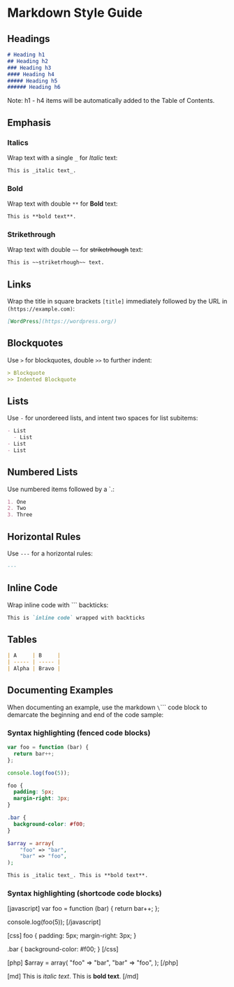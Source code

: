 # Markdown Style Guide

## Headings

```md
# Heading h1
## Heading h2
### Heading h3
#### Heading h4
##### Heading h5
###### Heading h6
```
Note: h1 - h4 items will be automatically added to the Table of Contents.

## Emphasis

### Italics

Wrap text with a single `_` for _Italic_ text:

```md
This is _italic text_.
```

### Bold
Wrap text with double `**` for **Bold** text:

```md
This is **bold text**.
```

### Strikethrough
Wrap text with double `~~` for ~~striketrhough~~ text:

```md
This is ~~striketrhough~~ text.
```

## Links

Wrap the title in square brackets `[title]` immediately followed by the URL in `(https://example.com)`:

```md
[WordPress](https://wordpress.org/)
```

## Blockquotes

Use `>` for blockquotes, double `>>` to further indent:

```md
> Blockquote
>> Indented Blockquote
```

## Lists

Use `-` for unordereed lists, and intent two spaces for list subitems:

```md
- List
  - List
- List
- List
```

## Numbered Lists

Use numbered items followed by a `.:

```md
1. One
2. Two
3. Three
```

## Horizontal Rules

Use `---` for a horizontal rules:
```md
---
```

## Inline Code

Wrap inline code with `\`` backticks:
```md
This is `inline code` wrapped with backticks
```

## Tables

```md
| A     | B     |
| ----- | ----- |
| Alpha | Bravo |
```

## Documenting Examples

When documenting an example, use the markdown `\`\`\`` code block to demarcate the beginning and end of the code sample:

### Syntax highlighting (fenced code blocks)

```js
var foo = function (bar) {
  return bar++;
};

console.log(foo(5));
```

```css
foo {
  padding: 5px;
  margin-right: 3px;
}

.bar {
  background-color: #f00;
}
```

```php
$array = array(
    "foo" => "bar",
    "bar" => "foo",
);
```

```md
This is _italic text_. This is **bold text**.
```

### Syntax highlighting (shortcode code blocks)

[javascript]
var foo = function (bar) {
  return bar++;
};

console.log(foo(5));
[/javascript]

[css]
foo {
  padding: 5px;
  margin-right: 3px;
}

.bar {
  background-color: #f00;
}
[/css]

[php]
$array = array(
    "foo" => "bar",
    "bar" => "foo",
);
[/php]

[md]
This is _italic text_. This is **bold text**.
[/md]
